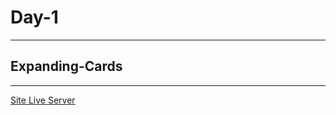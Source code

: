 # Day-1

---

## Expanding-Cards

---

[Site Live Server](krantos-dev.github.io/Day-1---Expanding-Cards)
